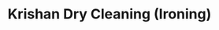 ---
title: "Krishan Dry Cleaning (Ironing)"
url: /ludhiana/krishan-dry-cleaning-ironing/
shop: Wäscherei
---